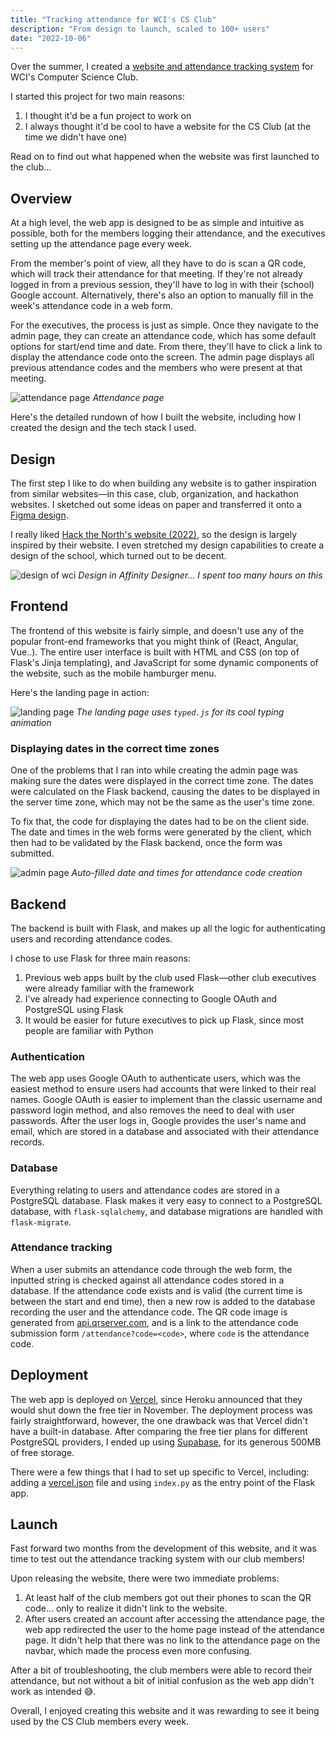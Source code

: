 ```yaml
---
title: "Tracking attendance for WCI's CS Club"
description: "From design to launch, scaled to 100+ users"
date: "2022-10-06"
---
```


Over the summer, I created a [website and attendance tracking system](https://wcics.vercel.app/) for WCI's Computer Science Club.

I started this project for two main reasons:
1. I thought it'd be a fun project to work on
2. I always thought it'd be cool to have a website for the CS Club (at the time we didn't have one)

Read on to find out what happened when the website was first launched to the club...

## Overview

At a high level, the web app is designed to be as simple and intuitive as possible, both for the members logging their attendance, and the executives setting up the attendance page every week.

From the member's point of view, all they have to do is scan a QR code, which will track their attendance for that meeting. If they're not already logged in from a previous session, they'll have to log in with their (school) Google account. Alternatively, there's also an option to manually fill in the week's attendance code in a web form.

For the executives, the process is just as simple. Once they navigate to the admin page, they can create an attendance code, which has some default options for start/end time and date. From there, they'll have to click a link to display the attendance code onto the screen. The admin page displays all previous attendance codes and the members who were present at that meeting.

![attendance page](/images/writing/cs-club-website/attendancepage.png)
*Attendance page*

Here's the detailed rundown of how I built the website, including how I created the design and the tech stack I used.

## Design

The first step I like to do when building any website is to gather inspiration from similar websites—in this case, club, organization, and hackathon websites. I sketched out some ideas on paper and transferred it onto a [Figma design](https://www.figma.com/file/hg6c6uV6qIi4PIuG1kADzR/CS-Club-Home-Page-Initial-Design?node-id=0%3A1&t=OTOMsceAPLxiDDYY-1).

I really liked [Hack the North's website (2022)](https://2022.hackthenorth.com/), so the design is largely inspired by their website. I even stretched my design capabilities to create a design of the school, which turned out to be decent.

![design of wci](/images/writing/cs-club-website/schooldesign.png)
*Design in Affinity Designer... I spent too many hours on this*

## Frontend

The frontend of this website is fairly simple, and doesn't use any of the popular front-end frameworks that you might think of (React, Angular, Vue..). The entire user interface is built with HTML and CSS (on top of Flask's Jinja templating), and JavaScript for some dynamic components of the website, such as the mobile hamburger menu.

Here's the landing page in action:

![landing page](/images/writing/cs-club-website/landingpage.gif)
*The landing page uses `typed.js` for its cool typing animation*

### Displaying dates in the correct time zones

One of the problems that I ran into while creating the admin page was making sure the dates were displayed in the correct time zone. The dates were calculated on the Flask backend, causing the dates to be displayed in the server time zone, which may not be the same as the user's time zone.

To fix that, the code for displaying the dates had to be on the client side. The date and times in the web forms were generated by the client, which then had to be validated by the Flask backend, once the form was submitted.

![admin page](/images/writing/cs-club-website/adminpage.png)
*Auto-filled date and times for attendance code creation*

## Backend

The backend is built with Flask, and makes up all the logic for authenticating users and recording attendance codes. 

I chose to use Flask for three main reasons:
1. Previous web apps built by the club used Flask—other club executives were already familiar with the framework
2. I've already had experience connecting to Google OAuth and PostgreSQL using Flask
3. It would be easier for future executives to pick up Flask, since most people are familiar with Python

### Authentication

The web app uses Google OAuth to authenticate users, which was the easiest method to ensure users had accounts that were linked to their real names. Google OAuth is easier to implement than the classic username and password login method, and also removes the need to deal with user passwords. After the user logs in, Google provides the user's name and email, which are stored in a database and associated with their attendance records.

### Database

Everything relating to users and attendance codes are stored in a PostgreSQL database. Flask makes it very easy to connect to a PostgreSQL database, with `flask-sqlalchemy`, and database migrations are handled with `flask-migrate`.

### Attendance tracking

When a user submits an attendance code through the web form, the inputted string is checked against all attendance codes stored in a database. If the attendance code exists and is valid (the current time is between the start and end time), then a new row is added to the database recording the user and the attendance code. The QR code image is generated from [api.qrserver.com](https://api.qrserver.com/v1/create-qr-code/?size=200x200&data=hello), and is a link to the attendance code submission form `/attendance?code=<code>`, where `code` is the attendance code.

## Deployment

The web app is deployed on [Vercel](https://vercel.com/), since Heroku announced that they would shut down the free tier in November. The deployment process was fairly straightforward, however, the one drawback was that Vercel didn't have a built-in database. After comparing the free tier plans for different PostgreSQL providers, I ended up using [Supabase](https://supabase.com/), for its generous 500MB of free storage.

There were a few things that I had to set up specific to Vercel, including: adding a [vercel.json](https://github.com/MiniCube11/wcics/blob/main/vercel.json) file and using `index.py` as the entry point of the Flask app. 

## Launch

Fast forward two months from the development of this website, and it was time to test out the attendance tracking system with our club members! 

Upon releasing the website, there were two immediate problems:
1. At least half of the club members got out their phones to scan the QR code... only to realize it didn't link to the website.
2. After users created an account after accessing the attendance page, the web app redirected the user to the home page instead of the attendance page. It didn't help that there was no link to the attendance page on the navbar, which made the process even more confusing.

After a bit of troubleshooting, the club members were able to record their attendance, but not without a bit of initial confusion as the web app didn't work as intended 😅.

Overall, I enjoyed creating this website and it was rewarding to see it being used by the CS Club members every week.